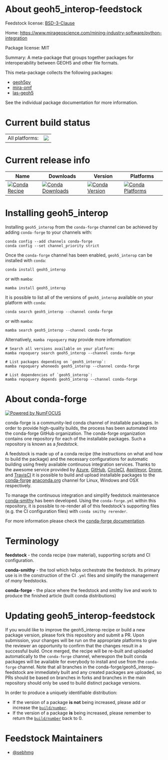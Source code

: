 About geoh5_interop-feedstock
=============================

Feedstock license: [BSD-3-Clause](https://github.com/conda-forge/geoh5_interop-feedstock/blob/main/LICENSE.txt)

Home: https://www.mirageoscience.com/mining-industry-software/python-integration

Package license: MIT

Summary: A meta-package that groups together packages for interoperability between GEOH5 and other file formats.

This meta-package collects the following packages:
- [geoh5py](https://github.com/MiraGeoscience/geoh5py)
- [mira-omf](https://github.com/MiraGeoscience/omf)
- [las-geoh5](https://github.com/MiraGeoscience/las-geoh5)

See the individual package documentation for more information.

Current build status
====================


<table><tr><td>All platforms:</td>
    <td>
      <a href="https://dev.azure.com/conda-forge/feedstock-builds/_build/latest?definitionId=25373&branchName=main">
        <img src="https://dev.azure.com/conda-forge/feedstock-builds/_apis/build/status/geoh5_interop-feedstock?branchName=main">
      </a>
    </td>
  </tr>
</table>

Current release info
====================

| Name | Downloads | Version | Platforms |
| --- | --- | --- | --- |
| [![Conda Recipe](https://img.shields.io/badge/recipe-geoh5_interop-green.svg)](https://anaconda.org/conda-forge/geoh5_interop) | [![Conda Downloads](https://img.shields.io/conda/dn/conda-forge/geoh5_interop.svg)](https://anaconda.org/conda-forge/geoh5_interop) | [![Conda Version](https://img.shields.io/conda/vn/conda-forge/geoh5_interop.svg)](https://anaconda.org/conda-forge/geoh5_interop) | [![Conda Platforms](https://img.shields.io/conda/pn/conda-forge/geoh5_interop.svg)](https://anaconda.org/conda-forge/geoh5_interop) |

Installing geoh5_interop
========================

Installing `geoh5_interop` from the `conda-forge` channel can be achieved by adding `conda-forge` to your channels with:

```
conda config --add channels conda-forge
conda config --set channel_priority strict
```

Once the `conda-forge` channel has been enabled, `geoh5_interop` can be installed with `conda`:

```
conda install geoh5_interop
```

or with `mamba`:

```
mamba install geoh5_interop
```

It is possible to list all of the versions of `geoh5_interop` available on your platform with `conda`:

```
conda search geoh5_interop --channel conda-forge
```

or with `mamba`:

```
mamba search geoh5_interop --channel conda-forge
```

Alternatively, `mamba repoquery` may provide more information:

```
# Search all versions available on your platform:
mamba repoquery search geoh5_interop --channel conda-forge

# List packages depending on `geoh5_interop`:
mamba repoquery whoneeds geoh5_interop --channel conda-forge

# List dependencies of `geoh5_interop`:
mamba repoquery depends geoh5_interop --channel conda-forge
```


About conda-forge
=================

[![Powered by
NumFOCUS](https://img.shields.io/badge/powered%20by-NumFOCUS-orange.svg?style=flat&colorA=E1523D&colorB=007D8A)](https://numfocus.org)

conda-forge is a community-led conda channel of installable packages.
In order to provide high-quality builds, the process has been automated into the
conda-forge GitHub organization. The conda-forge organization contains one repository
for each of the installable packages. Such a repository is known as a *feedstock*.

A feedstock is made up of a conda recipe (the instructions on what and how to build
the package) and the necessary configurations for automatic building using freely
available continuous integration services. Thanks to the awesome service provided by
[Azure](https://azure.microsoft.com/en-us/services/devops/), [GitHub](https://github.com/),
[CircleCI](https://circleci.com/), [AppVeyor](https://www.appveyor.com/),
[Drone](https://cloud.drone.io/welcome), and [TravisCI](https://travis-ci.com/)
it is possible to build and upload installable packages to the
[conda-forge](https://anaconda.org/conda-forge) [anaconda.org](https://anaconda.org/)
channel for Linux, Windows and OSX respectively.

To manage the continuous integration and simplify feedstock maintenance
[conda-smithy](https://github.com/conda-forge/conda-smithy) has been developed.
Using the ``conda-forge.yml`` within this repository, it is possible to re-render all of
this feedstock's supporting files (e.g. the CI configuration files) with ``conda smithy rerender``.

For more information please check the [conda-forge documentation](https://conda-forge.org/docs/).

Terminology
===========

**feedstock** - the conda recipe (raw material), supporting scripts and CI configuration.

**conda-smithy** - the tool which helps orchestrate the feedstock.
                   Its primary use is in the construction of the CI ``.yml`` files
                   and simplify the management of *many* feedstocks.

**conda-forge** - the place where the feedstock and smithy live and work to
                  produce the finished article (built conda distributions)


Updating geoh5_interop-feedstock
================================

If you would like to improve the geoh5_interop recipe or build a new
package version, please fork this repository and submit a PR. Upon submission,
your changes will be run on the appropriate platforms to give the reviewer an
opportunity to confirm that the changes result in a successful build. Once
merged, the recipe will be re-built and uploaded automatically to the
`conda-forge` channel, whereupon the built conda packages will be available for
everybody to install and use from the `conda-forge` channel.
Note that all branches in the conda-forge/geoh5_interop-feedstock are
immediately built and any created packages are uploaded, so PRs should be based
on branches in forks and branches in the main repository should only be used to
build distinct package versions.

In order to produce a uniquely identifiable distribution:
 * If the version of a package **is not** being increased, please add or increase
   the [``build/number``](https://docs.conda.io/projects/conda-build/en/latest/resources/define-metadata.html#build-number-and-string).
 * If the version of a package **is** being increased, please remember to return
   the [``build/number``](https://docs.conda.io/projects/conda-build/en/latest/resources/define-metadata.html#build-number-and-string)
   back to 0.

Feedstock Maintainers
=====================

* [@sebhmg](https://github.com/sebhmg/)


